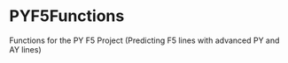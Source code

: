 # PYF5Functions
Functions for the PY F5 Project (Predicting F5 lines with advanced PY and AY lines)
